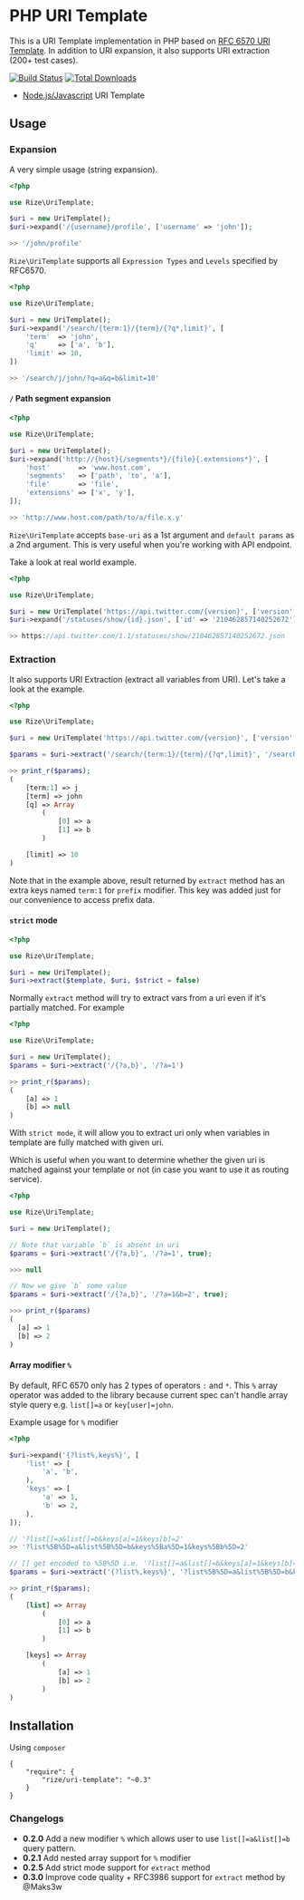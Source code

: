 # PHP URI Template

This is a URI Template implementation in PHP based on [RFC 6570 URI Template](http://tools.ietf.org/html/rfc6570). In addition to URI expansion, it also supports URI extraction (200+ test cases).

[![Build Status](https://travis-ci.org/rize/UriTemplate.svg?branch=master)](https://travis-ci.org/rize/UriTemplate) [![Total Downloads](https://poser.pugx.org/rize/uri-template/downloads.png)](https://packagist.org/packages/rize/uri-template)

* [Node.js/Javascript](https://github.com/rezigned/uri-template.js) URI Template

## Usage

### Expansion

A very simple usage (string expansion).

```php
<?php

use Rize\UriTemplate;

$uri = new UriTemplate();
$uri->expand('/{username}/profile', ['username' => 'john']);

>> '/john/profile'
```

`Rize\UriTemplate` supports all `Expression Types` and `Levels` specified by RFC6570.

```php
<?php

use Rize\UriTemplate;

$uri = new UriTemplate();
$uri->expand('/search/{term:1}/{term}/{?q*,limit}', [
    'term'  => 'john',
    'q'     => ['a', 'b'],
    'limit' => 10,
])

>> '/search/j/john/?q=a&q=b&limit=10'
```

#### `/` Path segment expansion

```php
<?php

use Rize\UriTemplate;

$uri = new UriTemplate();
$uri->expand('http://{host}{/segments*}/{file}{.extensions*}', [
    'host'       => 'www.host.com',
    'segments'   => ['path', 'to', 'a'],
    'file'       => 'file',
    'extensions' => ['x', 'y'],
]);

>> 'http://www.host.com/path/to/a/file.x.y'
```

`Rize\UriTemplate` accepts `base-uri` as a 1st argument and `default params` as a 2nd argument. This is very useful when you're working with API endpoint.

Take a look at real world example.

```php
<?php

use Rize\UriTemplate;

$uri = new UriTemplate('https://api.twitter.com/{version}', ['version' => 1.1]);
$uri->expand('/statuses/show/{id}.json', ['id' => '210462857140252672']);

>> https://api.twitter.com/1.1/statuses/show/210462857140252672.json
```

### Extraction

It also supports URI Extraction (extract all variables from URI). Let's take a look at the example.

```php
<?php

use Rize\UriTemplate;

$uri = new UriTemplate('https://api.twitter.com/{version}', ['version' => 1.1]);

$params = $uri->extract('/search/{term:1}/{term}/{?q*,limit}', '/search/j/john/?q=a&q=b&limit=10');

>> print_r($params);
(
    [term:1] => j
    [term] => john
    [q] => Array
        (
            [0] => a
            [1] => b
        )

    [limit] => 10
)
```

Note that in the example above, result returned by `extract` method has an extra keys named `term:1` for `prefix` modifier. This key was added just for our convenience to access prefix data.

#### `strict` mode

```php
<?php

use Rize\UriTemplate;

$uri = new UriTemplate();
$uri->extract($template, $uri, $strict = false)
```

Normally `extract` method will try to extract vars from a uri even if it's partially matched. For example

```php
<?php

use Rize\UriTemplate;

$uri = new UriTemplate();
$params = $uri->extract('/{?a,b}', '/?a=1')

>> print_r($params);
(
    [a] => 1
    [b] => null
)
```

With `strict mode`, it will allow you to extract uri only when variables in template are fully matched with given uri.

Which is useful when you want to determine whether the given uri is matched against your template or not (in case you want to use it as routing service).

```php
<?php

use Rize\UriTemplate;

$uri = new UriTemplate();

// Note that variable `b` is absent in uri
$params = $uri->extract('/{?a,b}', '/?a=1', true);

>>> null

// Now we give `b` some value
$params = $uri->extract('/{?a,b}', '/?a=1&b=2', true);

>>> print_r($params)
(
  [a] => 1
  [b] => 2
)
```

#### Array modifier `%`

By default, RFC 6570 only has 2 types of operators `:` and `*`. This `%` array operator was added to the library because current spec can't handle array style query e.g. `list[]=a` or `key[user]=john`.

Example usage for `%` modifier

```php
<?php

$uri->expand('{?list%,keys%}', [
    'list' => [
        'a', 'b',
    ),
    'keys' => [
        'a' => 1,
        'b' => 2,
    ),
]);

// '?list[]=a&list[]=b&keys[a]=1&keys[b]=2'
>> '?list%5B%5D=a&list%5B%5D=b&keys%5Ba%5D=1&keys%5Bb%5D=2'

// [] get encoded to %5B%5D i.e. '?list[]=a&list[]=b&keys[a]=1&keys[b]=2'
$params = $uri->extract('{?list%,keys%}', '?list%5B%5D=a&list%5B%5D=b&keys%5Ba%5D=1&keys%5Bb%5D=2', )

>> print_r($params);
(
    [list] => Array
        (
            [0] => a
            [1] => b
        )

    [keys] => Array
        (
            [a] => 1
            [b] => 2
        )
)
```

## Installation

Using `composer`

```
{
    "require": {
        "rize/uri-template": "~0.3"
    }
}
```

### Changelogs

* **0.2.0** Add a new modifier `%` which allows user to use `list[]=a&list[]=b` query pattern.
* **0.2.1** Add nested array support for `%` modifier
* **0.2.5** Add strict mode support for `extract` method
* **0.3.0** Improve code quality + RFC3986 support for `extract` method by @Maks3w

